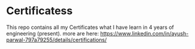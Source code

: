 # Certificatess
This repo contains all my Certificates what I have learn in 4 years of engineering (present).
more are here: https://www.linkedin.com/in/ayush-parwal-797a79255/details/certifications/
